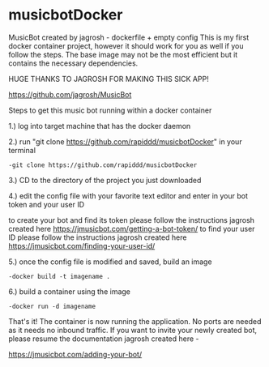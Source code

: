 # musicbotDocker
MusicBot created by jagrosh - dockerfile + empty config
This is my first docker container project, however it should work for you as well if you follow the steps. The base image may not be the most efficient but it contains the necessary dependencies.

HUGE THANKS TO JAGROSH FOR MAKING THIS SICK APP!

https://github.com/jagrosh/MusicBot

Steps to get this music bot running within a docker container

1.) log into target machine that has the docker daemon


2.) run "git clone https://github.com/rapiddd/musicbotDocker" in your terminal

    -git clone https://github.com/rapiddd/musicbotDocker

3.) CD to the directory of the project you just downloaded 


4.) edit the config file with your favorite text editor and enter in your bot token and your user ID

   to create your bot and find its token please follow the instructions jagrosh created here
        https://jmusicbot.com/getting-a-bot-token/
   to find your user ID please follow the instructions jagrosh created here
        https://jmusicbot.com/finding-your-user-id/
    
    
5.) once the config file is modified and saved, build an image

    -docker build -t imagename .


6.) build a container using the image

    -docker run -d imagename


That's it! The container is now running the application. No ports are needed as it needs no inbound traffic.
If you want to invite your newly created bot, please resume the documentation jagrosh created here -

https://jmusicbot.com/adding-your-bot/


